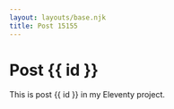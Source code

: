 ```yaml
---
layout: layouts/base.njk
title: Post 15155
---
```


# Post {{ id }}

This is post {{ id }} in my Eleventy project.
